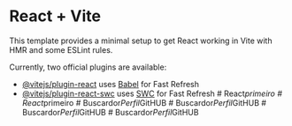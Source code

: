 # React + Vite

This template provides a minimal setup to get React working in Vite with HMR and some ESLint rules.

Currently, two official plugins are available:

- [@vitejs/plugin-react](https://github.com/vitejs/vite-plugin-react/blob/main/packages/plugin-react/README.md) uses [Babel](https://babeljs.io/) for Fast Refresh
- [@vitejs/plugin-react-swc](https://github.com/vitejs/vite-plugin-react-swc) uses [SWC](https://swc.rs/) for Fast Refresh
#   R e a c t _ p r i m e i r o  
 #   R e a c t _ p r i m e i r o  
 #   B u s c a r d o r _ P e r f i l _ G i t H U B  
 #   B u s c a r d o r _ P e r f i l _ G i t H U B  
 #   B u s c a r d o r _ P e r f i l _ G i t H U B  
 #   B u s c a r d o r _ P e r f i l _ G i t H U B  
 